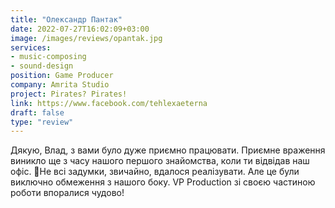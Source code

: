 ```yaml
---
title: "Олександр Пантак"
date: 2022-07-27T16:02:09+03:00
image: /images/reviews/opantak.jpg
services:
- music-composing
- sound-design
position: Game Producer
company: Amrita Studio
project: Pirates? Pirates!
link: https://www.facebook.com/tehlexaeterna
draft: false
type: "review"
---
```


Дякую, Влад, з вами було дуже приємно працювати. Приємне враження виникло ще з часу нашого першого знайомства, коли ти відвідав наш офіс. 🙂Не всі задумки, звичайно, вдалося реалізувати. Але це були виключно обмеження з нашого боку. VP Production зі своєю частиною роботи впоралися чудово!